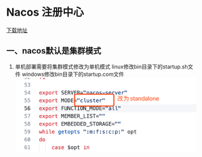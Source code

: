 # Nacos 注册中心

[下载地址](https://github.com/alibaba/nacos/releases/tag/1.4.1)

## 一、nacos默认是集群模式

1. 单机部署需要将集群模式修改为单机模式 linux修改bin目录下的startup.sh文件 windows修改bin目录下的startup.com文件
   ![修改单机模式](修改单机模式.png)